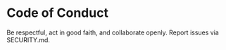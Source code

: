 ﻿# Code of Conduct
Be respectful, act in good faith, and collaborate openly. Report issues via SECURITY.md.
